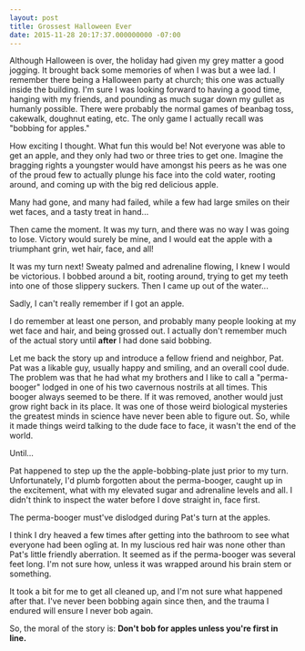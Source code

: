 ```yaml
---
layout: post
title: Grossest Halloween Ever
date: 2015-11-28 20:17:37.000000000 -07:00
---
```

Although Halloween is over, the holiday had given my grey matter a good jogging.  It brought back some memories of when I was but a wee lad.  I remember there being a Halloween party at church; this one was actually inside the building. I'm sure I was looking forward to having a good time, hanging with my friends, and pounding as much sugar down my gullet as humanly possible.  There were probably the normal games of beanbag toss, cakewalk, doughnut eating, etc.  The only game I actually recall was "bobbing for apples."

How exciting I thought. What fun this would be! Not everyone was able to get an apple, and they only had two or three tries to get one. Imagine the bragging rights a youngster would have amongst his peers as he was one of the proud few to actually plunge his face into the cold water, rooting around, and coming up with the big red delicious apple.

Many had gone, and many had failed, while a few had large smiles on their wet faces, and a tasty treat in hand...

Then came the moment. It was my turn, and there was no way I was going to lose. Victory would surely be mine, and I would eat the apple with a triumphant grin, wet hair, face, and all! 

It was my turn next! Sweaty palmed and adrenaline flowing, I knew I would be victorious.  I bobbed around a bit, rooting around, trying to get my teeth into one of those slippery suckers. Then I came up out of the water...

Sadly, I can't really remember if I got an apple.

I do remember at least one person, and probably many people looking at my wet face and hair, and being grossed out.  I actually don't remember much of the actual story until **after** I had done said bobbing.

Let me back the story up and introduce a fellow friend and neighbor, Pat. Pat was a likable guy, usually happy and smiling, and an overall cool dude.  The problem was that he had what my brothers and I like to call a "perma-booger" lodged in one of his two cavernous nostrils at all times. This booger always seemed to be there. If it was removed, another would just grow right back in its place. It was one of those weird biological mysteries the greatest minds in science have never been able to figure out. So, while it made things weird talking to the dude face to face, it wasn't the end of the world.

Until...

Pat happened to step up the the apple-bobbing-plate just prior to my turn. Unfortunately, I'd plumb forgotten about the perma-booger, caught up in the excitement, what with my elevated sugar and adrenaline levels and all.  I didn't think to inspect the water before I dove straight in, face first.

The perma-booger must've dislodged during Pat's turn at the apples.

I think I dry heaved a few times after getting into the bathroom to see what everyone had been ogling at.  In my luscious red hair was none other than Pat's little friendly aberration. It seemed as if the perma-booger was several feet long. I'm not sure how, unless it was wrapped around his brain stem or something.

It took a bit for me to get all cleaned up, and I'm not sure what happened after that. I've never been bobbing again since then, and the trauma I endured will ensure I never bob again.

So, the moral of the story is: **Don't bob for apples unless you're first in line.**
